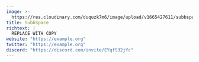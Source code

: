 ```yaml
---
image: >-
  https://res.cloudinary.com/duquzk7m6/image/upload/v1665427611/subbspace_aqx5kr.svg
title: SubbSpace
richtext: |
  REPLACE WITH COPY
website: "https://example.org"
twitter: "https://example.org"
discord: "https://discord.com/invite/EYqfS32jYc"
---
```


